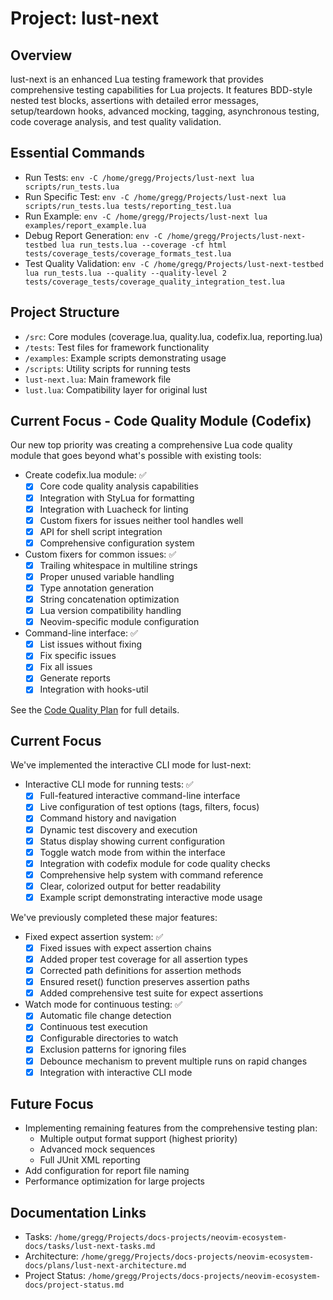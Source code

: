 
# Project: lust-next

## Overview

lust-next is an enhanced Lua testing framework that provides comprehensive testing capabilities for Lua projects. It features BDD-style nested test blocks, assertions with detailed error messages, setup/teardown hooks, advanced mocking, tagging, asynchronous testing, code coverage analysis, and test quality validation.

## Essential Commands

- Run Tests: `env -C /home/gregg/Projects/lust-next lua scripts/run_tests.lua`
- Run Specific Test: `env -C /home/gregg/Projects/lust-next lua scripts/run_tests.lua tests/reporting_test.lua`
- Run Example: `env -C /home/gregg/Projects/lust-next lua examples/report_example.lua`
- Debug Report Generation: `env -C /home/gregg/Projects/lust-next-testbed lua run_tests.lua --coverage -cf html tests/coverage_tests/coverage_formats_test.lua`
- Test Quality Validation: `env -C /home/gregg/Projects/lust-next-testbed lua run_tests.lua --quality --quality-level 2 tests/coverage_tests/coverage_quality_integration_test.lua`

## Project Structure

- `/src`: Core modules (coverage.lua, quality.lua, codefix.lua, reporting.lua)
- `/tests`: Test files for framework functionality
- `/examples`: Example scripts demonstrating usage
- `/scripts`: Utility scripts for running tests
- `lust-next.lua`: Main framework file
- `lust.lua`: Compatibility layer for original lust

## Current Focus - Code Quality Module (Codefix)

Our new top priority was creating a comprehensive Lua code quality module that goes beyond what's possible with existing tools:

- Create codefix.lua module: ✅
  - [x] Core code quality analysis capabilities
  - [x] Integration with StyLua for formatting
  - [x] Integration with Luacheck for linting
  - [x] Custom fixers for issues neither tool handles well
  - [x] API for shell script integration
  - [x] Comprehensive configuration system

- Custom fixers for common issues: ✅
  - [x] Trailing whitespace in multiline strings
  - [x] Proper unused variable handling
  - [x] Type annotation generation
  - [x] String concatenation optimization
  - [x] Lua version compatibility handling
  - [x] Neovim-specific module configuration
  
- Command-line interface: ✅
  - [x] List issues without fixing
  - [x] Fix specific issues
  - [x] Fix all issues
  - [x] Generate reports
  - [x] Integration with hooks-util

See the [Code Quality Plan](/home/gregg/Projects/lua-library/hooks-util/docs/CODE_QUALITY_PLAN.md) for full details.

## Current Focus

We've implemented the interactive CLI mode for lust-next:

- Interactive CLI mode for running tests: ✅
  - [x] Full-featured interactive command-line interface
  - [x] Live configuration of test options (tags, filters, focus)
  - [x] Command history and navigation
  - [x] Dynamic test discovery and execution
  - [x] Status display showing current configuration
  - [x] Toggle watch mode from within the interface
  - [x] Integration with codefix module for code quality checks
  - [x] Comprehensive help system with command reference
  - [x] Clear, colorized output for better readability
  - [x] Example script demonstrating interactive mode usage

We've previously completed these major features:

- Fixed expect assertion system: ✅
  - [x] Fixed issues with expect assertion chains
  - [x] Added proper test coverage for all assertion types
  - [x] Corrected path definitions for assertion methods
  - [x] Ensured reset() function preserves assertion paths
  - [x] Added comprehensive test suite for expect assertions

- Watch mode for continuous testing: ✅
  - [x] Automatic file change detection
  - [x] Continuous test execution
  - [x] Configurable directories to watch
  - [x] Exclusion patterns for ignoring files
  - [x] Debounce mechanism to prevent multiple runs on rapid changes
  - [x] Integration with interactive CLI mode

## Future Focus

- Implementing remaining features from the comprehensive testing plan:
  - Multiple output format support (highest priority)
  - Advanced mock sequences
  - Full JUnit XML reporting
- Add configuration for report file naming
- Performance optimization for large projects

## Documentation Links

- Tasks: `/home/gregg/Projects/docs-projects/neovim-ecosystem-docs/tasks/lust-next-tasks.md`
- Architecture: `/home/gregg/Projects/docs-projects/neovim-ecosystem-docs/plans/lust-next-architecture.md`
- Project Status: `/home/gregg/Projects/docs-projects/neovim-ecosystem-docs/project-status.md`
